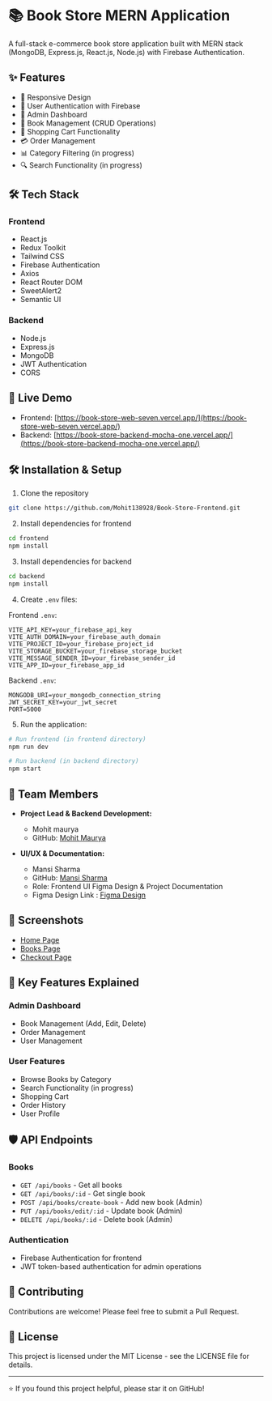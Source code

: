 # 📚 Book Store MERN Application

A full-stack e-commerce book store application built with MERN stack (MongoDB, Express.js, React.js, Node.js) with Firebase Authentication.

## ✨ Features

- 📱 Responsive Design
- 🔐 User Authentication with Firebase
- 👤 Admin Dashboard
- 📖 Book Management (CRUD Operations)
- 🛒 Shopping Cart Functionality
- 💳 Order Management
- 📊 Category Filtering (in progress)
- 🔍 Search Functionality (in progress)

## 🛠️ Tech Stack

### Frontend
- React.js
- Redux Toolkit
- Tailwind CSS
- Firebase Authentication
- Axios
- React Router DOM
- SweetAlert2
- Semantic UI

### Backend
- Node.js
- Express.js
- MongoDB
- JWT Authentication
- CORS

## 🚀 Live Demo

- Frontend: [https://book-store-web-seven.vercel.app/](https://book-store-web-seven.vercel.app/)
- Backend: [https://book-store-backend-mocha-one.vercel.app/](https://book-store-backend-mocha-one.vercel.app/)

## 🛠️ Installation & Setup

1. Clone the repository
```bash
git clone https://github.com/Mohit138928/Book-Store-Frontend.git
```

2. Install dependencies for frontend
```bash
cd frontend
npm install
```

3. Install dependencies for backend
```bash
cd backend
npm install
```

4. Create `.env` files:

Frontend `.env`:
```env
VITE_API_KEY=your_firebase_api_key
VITE_AUTH_DOMAIN=your_firebase_auth_domain
VITE_PROJECT_ID=your_firebase_project_id
VITE_STORAGE_BUCKET=your_firebase_storage_bucket
VITE_MESSAGE_SENDER_ID=your_firebase_sender_id
VITE_APP_ID=your_firebase_app_id
```

Backend `.env`:
```env
MONGODB_URI=your_mongodb_connection_string
JWT_SECRET_KEY=your_jwt_secret
PORT=5000
```

5. Run the application:

```bash
# Run frontend (in frontend directory)
npm run dev

# Run backend (in backend directory)
npm start
```

## 👥 Team Members

- **Project Lead & Backend Development:**
  - Mohit maurya
  - GitHub: [Mohit Maurya](https://github.com/Mohit138928)

- **UI/UX & Documentation:**
  - Mansi Sharma
  - GitHub: [Mansi Sharma](https://github.com/Mansi200311)
  - Role: Frontend UI Figma Design & Project Documentation
  - Figma Design Link : [Figma Design](https://www.figma.com/design/K6uSEDLw7zvyrQSgEHj4Cg/book-store?node-id=0-1&t=Hc89qaZJQ56Bthmv-1)

## 📱 Screenshots

  - [Home Page](/src/assets/Screenshots/Home.png)
  - [Books Page](/src/assets/Screenshots/Books.png)
  - [Checkout Page](/src/assets/Screenshots/Checkout.png)

## 🔑 Key Features Explained

### Admin Dashboard
- Book Management (Add, Edit, Delete)
- Order Management
- User Management

### User Features
- Browse Books by Category
- Search Functionality (in progress)
- Shopping Cart
- Order History
- User Profile

## 🛡️ API Endpoints

### Books
- `GET /api/books` - Get all books
- `GET /api/books/:id` - Get single book
- `POST /api/books/create-book` - Add new book (Admin)
- `PUT /api/books/edit/:id` - Update book (Admin)
- `DELETE /api/books/:id` - Delete book (Admin)

### Authentication
- Firebase Authentication for frontend
- JWT token-based authentication for admin operations

## 🤝 Contributing

Contributions are welcome! Please feel free to submit a Pull Request.

## 📄 License

This project is licensed under the MIT License - see the LICENSE file for details.

---
⭐️ If you found this project helpful, please star it on GitHub!
